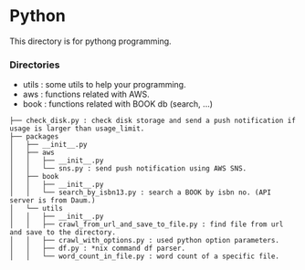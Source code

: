 # Python 

This directory is for pythong programming. 

### Directories
- utils : some utils to help your programming.
- aws : functions related with AWS.
- book : functions related with BOOK db (search, ...)

```
├── check_disk.py : check disk storage and send a push notification if usage is larger than usage_limit.
├── packages
│   ├── __init__.py
│   ├── aws
│   │   ├── __init__.py
│   │   └── sns.py : send push notification using AWS SNS.
│   ├── book
│   │   ├── __init__.py
│   │   └── search_by_isbn13.py : search a BOOK by isbn no. (API server is from Daum.)
│   └── utils
│   │   ├── __init__.py
│   │   ├── crawl_from_url_and_save_to_file.py : find file from url and save to the directory.
│   │   ├── crawl_with_options.py : used python option parameters.
│   │   ├── df.py : *nix command df parser. 
│   │   └── word_count_in_file.py : word count of a specific file. 
```
